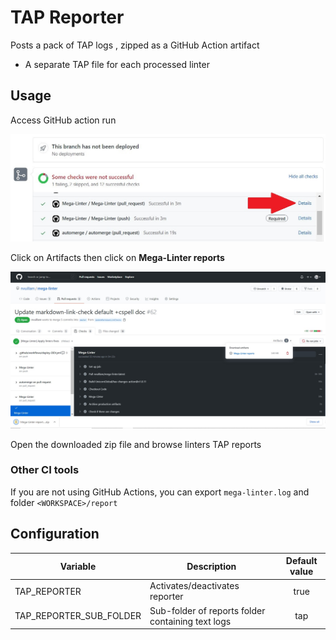 # TAP Reporter

Posts a pack of TAP logs , zipped as a GitHub Action artifact
- A separate TAP file for each processed linter

## Usage

Access GitHub action run

![Screenshot](../assets/images/AccessActionRun.jpg)

Click on Artifacts then click on **Mega-Linter reports**

![Screenshot](../assets/images/TextReporter_1.jpg)

Open the downloaded zip file and browse linters TAP reports

### Other CI tools

If you are not using GitHub Actions, you can export `mega-linter.log` and folder `<WORKSPACE>/report`

## Configuration

| Variable | Description | Default value |
| ----------------- | -------------- | :--------------: |
| TAP_REPORTER | Activates/deactivates reporter | true |
| TAP_REPORTER_SUB_FOLDER | Sub-folder of reports folder containing text logs | tap |
